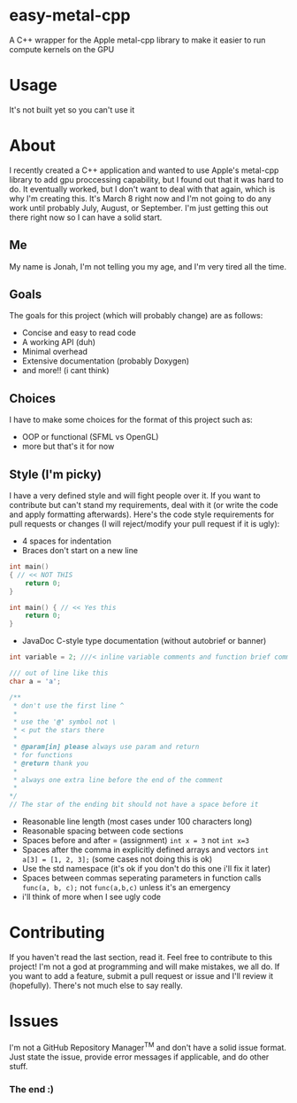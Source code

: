 # easy-metal-cpp
A C++ wrapper for the Apple metal-cpp library to make it easier to run compute kernels on the GPU

# Usage
It's not built yet so you can't use it


# About
I recently created a C++ application and wanted to use Apple's metal-cpp library to add gpu
proccessing capability, but I found out that it was hard to do. It eventually worked, but I don't want
to deal with that again, which is why I'm creating this. It's March 8 right now and I'm not
going to do any work until probably July, August, or September. I'm just getting this out
there right now so I can have a solid start.

## Me
My name is Jonah, I'm not telling you my age, and I'm very tired all the time. 

## Goals
The goals for this project (which will probably change) are as follows:

- Concise and easy to read code
- A working API (duh)
- Minimal overhead
- Extensive documentation (probably Doxygen)
- and more!! (i cant think)

## Choices
I have to make some choices for the format of this project such as:

- OOP or functional (SFML vs OpenGL)
- more but that's it for now


## Style (I'm picky)
I have a very defined style and will fight people over it. If you want to contribute but can't stand my requirements, deal with it (or write the code and apply formatting afterwards).
Here's the code style requirements for pull requests or changes (I will reject/modify your pull request if it is ugly):

- 4 spaces for indentation
- Braces don't start on a new line
```cpp
int main()
{ // << NOT THIS
    return 0;
}

int main() { // << Yes this
    return 0;
}
```
- JavaDoc C-style type documentation (without autobrief or banner)
```cpp
int variable = 2; ///< inline variable comments and function brief comments like this

/// out of line like this
char a = 'a';

/**
 * don't use the first line ^
 * 
 * use the '@' symbol not \
 * < put the stars there
 *
 * @param[in] please always use param and return
 * for functions
 * @return thank you
 *
 * always one extra line before the end of the comment
 * 
*/
// The star of the ending bit should not have a space before it
```
- Reasonable line length (most cases under 100 characters long)
- Reasonable spacing between code sections
- Spaces before and after = (assignment) `int x = 3` not `int x=3`
- Spaces after the comma in explicitly defined arrays and vectors `int a[3] = [1, 2, 3];` (some cases not doing this is ok)
- Use the std namespace (it's ok if you don't do this one i'll fix it later)
- Spaces between commas seperating parameters in function calls `func(a, b, c);` not `func(a,b,c)` unless it's an emergency
- i'll think of more when I see ugly code

# Contributing

If you haven't read the last section, read it.
Feel free to contribute to this project! I'm not a god at programming and will make mistakes, we all do. If you want to add a feature, submit a pull request or issue and I'll review it (hopefully). There's not much else to say really.

# Issues

I'm not a GitHub Repository Manager<sup>TM</sup> and don't have a solid issue format. Just state the issue, provide error messages if applicable, and do other stuff.


### The end :)